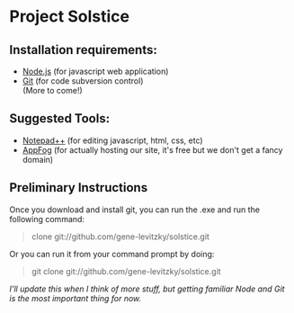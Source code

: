 Project Solstice
=================  
  
Installation requirements:  
---------------------------

* [Node.js](http://nodejs.org/) (for javascript web application)  
* [Git](http://msysgit.github.io/)     (for code subversion control)  
(More to come!)  
  
  
Suggested Tools:
---------------------

* [Notepad++](http://notepad-plus-plus.org/) (for editing javascript, html, css, etc)
* [AppFog](https://www.appfog.com/)    (for actually hosting our site, it's free but we don't get a fancy domain)
  
  
Preliminary Instructions
------------------------

Once you download and install git, you can run the .exe and run the following command:
> clone git://github.com/gene-levitzky/solstice.git  
  
Or you can run it from your command prompt by doing:
> git clone git://github.com/gene-levitzky/solstice.git

*I'll update this when I think of more stuff, but getting familiar Node and Git is the most important thing for now.*
